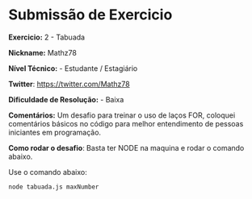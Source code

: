 # Submissão de Exercicio

**Exercicio:** 2 - Tabuada

**Nickname:** Mathz78

**Nível Técnico:** - Estudante / Estagiário

**Twitter**: https://twitter.com/Mathz78

**Dificuldade de Resolução:** - Baixa

**Comentários:** Um desafio para treinar o uso de laços FOR, coloquei comentários básicos no código para melhor entendimento de pessoas iniciantes em programação.

**Como rodar o desafio**: Basta ter NODE na maquina e rodar o comando abaixo.

Use o comando abaixo:

```bash
node tabuada.js maxNumber
```
